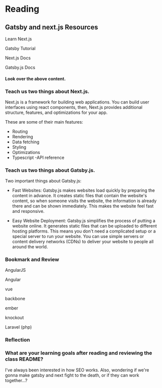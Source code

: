 # Reading
## Gatsby and next.js Resources
Learn Next.js

Gatsby Tutorial

Next.js Docs

Gatsby.js Docs

#### Look over the above content.
### Teach us two things about Next.js.

Next.js is a framework for building web applications. You can build user interfaces using react components, then, Next.js provides additional structure, features, and optimizations for your app.

These are some of their main features:
- Routing
- Rendering
- Data fetching
- Styling
- Optimizations
- Typescript
-API reference

### Teach us two things about Gatsby.js.

Two important things about Gatsby.js:
- Fast Websites: Gatsby.js makes websites load quickly by preparing the content in advance. It creates static files that contain the website's content, so when someone visits the website, the information is already there and can be shown immediately. This makes the website feel fast and responsive.

- Easy Website Deployment: Gatsby.js simplifies the process of putting a website online. It generates static files that can be uploaded to different hosting platforms. This means you don't need a complicated setup or a special server to run your website. You can use simple servers or content delivery networks (CDNs) to deliver your website to people all around the world.

### Bookmark and Review
AngularJS

Angular

vue

backbone

ember

knockout

Laravel (php)

### Reflection
### What are your learning goals after reading and reviewing the class README?

I've always been interested in how SEO works. Also, wondering if we're gonna make gatsby and next fight to the death, or if they can work together...?